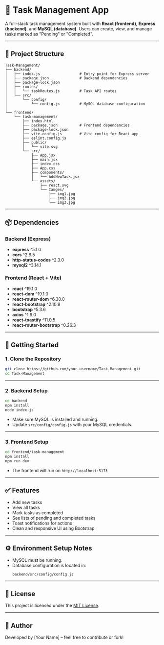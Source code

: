 # 📝 Task Management App

A full-stack task management system built with **React (frontend)**, **Express (backend)**, and **MySQL (database)**. Users can create, view, and manage tasks marked as "Pending" or "Completed".

---

## 📁 Project Structure

```
Task-Management/
├── backend/
│   ├── index.js                  # Entry point for Express server
│   ├── package.json              # Backend dependencies
│   ├── package-lock.json
│   ├── routes/
│   │   └── taskRoutes.js         # Task API routes
│   └── src/
│       └── config/
│           └── config.js         # MySQL database configuration
│
└── frontend/
    └── task-management/
        ├── index.html
        ├── package.json          # Frontend dependencies
        ├── package-lock.json
        ├── vite.config.js        # Vite config for React app
        ├── eslint.config.js
        ├── public/
        │   └── vite.svg
        └── src/
            ├── App.jsx
            ├── main.jsx
            ├── index.css
            ├── App.css
            ├── components/
            │   └── AddNewTask.jsx
            └── assets/
                ├── react.svg
                └── Iamges/
                    ├── img1.jpg
                    ├── img2.jpg
                    └── img3.jpg
```

---

## 📦 Dependencies

### Backend (Express)

- **express** ^5.1.0
- **cors** ^2.8.5
- **http-status-codes** ^2.3.0
- **mysql2** ^3.14.1

### Frontend (React + Vite)

- **react** ^19.1.0
- **react-dom** ^19.1.0
- **react-router-dom** ^6.30.0
- **react-bootstrap** ^2.10.9
- **bootstrap** ^5.3.6
- **axios** ^1.9.0
- **react-toastify** ^11.0.5
- **react-router-bootstrap** ^0.26.3

---

## 🚀 Getting Started

### 1. Clone the Repository

```bash
git clone https://github.com/your-username/Task-Management.git
cd Task-Management
```

---

### 2. Backend Setup

```bash
cd backend
npm install
node index.js
```

- Make sure MySQL is installed and running.
- Update `src/config/config.js` with your MySQL credentials.

---

### 3. Frontend Setup

```bash
cd frontend/task-management
npm install
npm run dev
```

- The frontend will run on `http://localhost:5173`

---

## ✅ Features

- Add new tasks
- View all tasks
- Mark tasks as completed
- See lists of pending and completed tasks
- Toast notifications for actions
- Clean and responsive UI using Bootstrap

---

## ⚙️ Environment Setup Notes

- MySQL must be running.
- Database configuration is located in:
  ```
  backend/src/config/config.js
  ```

---

## 🧾 License

This project is licensed under the [MIT License](LICENSE).

---

## 🙌 Author

Developed by [Your Name] – feel free to contribute or fork!
